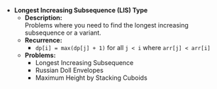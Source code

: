 - **Longest Increasing Subsequence (LIS) Type**
    - **Description:**  
      Problems where you need to find the longest increasing subsequence or a variant.
    - **Recurrence:**
        - `dp[i] = max(dp[j] + 1)` for all `j < i` where `arr[j] < arr[i]`
    - **Problems:**
        - Longest Increasing Subsequence
        - Russian Doll Envelopes
        - Maximum Height by Stacking Cuboids
